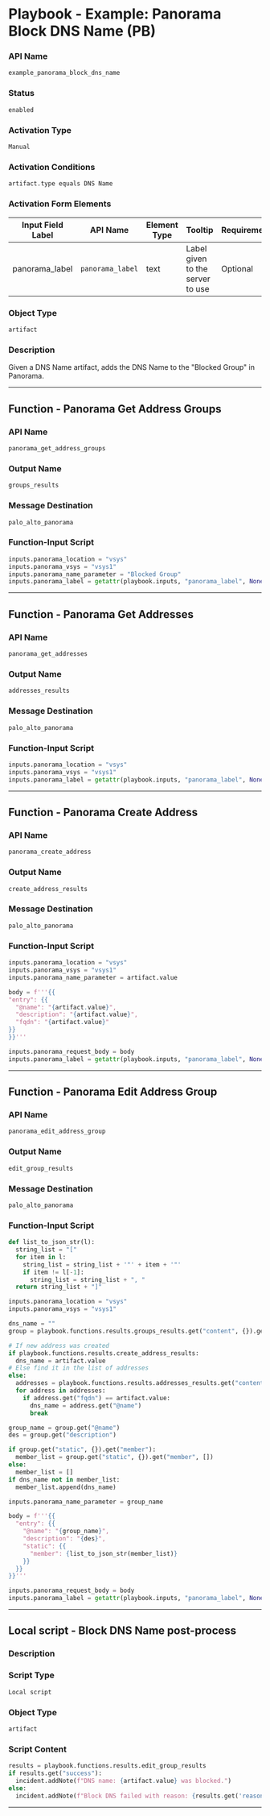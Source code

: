 <!--
    DO NOT MANUALLY EDIT THIS FILE
    THIS FILE IS AUTOMATICALLY GENERATED WITH resilient-sdk codegen
    Generated with resilient-sdk v51.0.0.1.486
-->

# Playbook - Example: Panorama Block DNS Name (PB)

### API Name
`example_panorama_block_dns_name`

### Status
`enabled`

### Activation Type
`Manual`

### Activation Conditions
`artifact.type equals DNS Name`

### Activation Form Elements
| Input Field Label | API Name | Element Type | Tooltip | Requirement |
| ----------------- | -------- | ------------ | ------- | ----------- |
| panorama_label | `panorama_label` | text | Label given to the server to use | Optional |

### Object Type
`artifact`

### Description
Given a DNS Name artifact, adds the DNS Name to the "Blocked Group" in Panorama.


---
## Function - Panorama Get Address Groups

### API Name
`panorama_get_address_groups`

### Output Name
`groups_results`

### Message Destination
`palo_alto_panorama`

### Function-Input Script
```python
inputs.panorama_location = "vsys"
inputs.panorama_vsys = "vsys1"
inputs.panorama_name_parameter = "Blocked Group"
inputs.panorama_label = getattr(playbook.inputs, "panorama_label", None)
```

---
## Function - Panorama Get Addresses

### API Name
`panorama_get_addresses`

### Output Name
`addresses_results`

### Message Destination
`palo_alto_panorama`

### Function-Input Script
```python
inputs.panorama_location = "vsys"
inputs.panorama_vsys = "vsys1"
inputs.panorama_label = getattr(playbook.inputs, "panorama_label", None)
```

---
## Function - Panorama Create Address

### API Name
`panorama_create_address`

### Output Name
`create_address_results`

### Message Destination
`palo_alto_panorama`

### Function-Input Script
```python
inputs.panorama_location = "vsys"
inputs.panorama_vsys = "vsys1"
inputs.panorama_name_parameter = artifact.value

body = f'''{{
"entry": {{
  "@name": "{artifact.value}",
  "description": "{artifact.value}",
  "fqdn": "{artifact.value}"
}}
}}'''

inputs.panorama_request_body = body
inputs.panorama_label = getattr(playbook.inputs, "panorama_label", None)
```

---
## Function - Panorama Edit Address Group

### API Name
`panorama_edit_address_group`

### Output Name
`edit_group_results`

### Message Destination
`palo_alto_panorama`

### Function-Input Script
```python
def list_to_json_str(l):
  string_list = "["
  for item in l:
    string_list = string_list + '"' + item + '"'
    if item != l[-1]:
      string_list = string_list + ", "
  return string_list + "]"

inputs.panorama_location = "vsys"
inputs.panorama_vsys = "vsys1"

dns_name = ""
group = playbook.functions.results.groups_results.get("content", {}).get("result", {}).get("entry", [])[0]

# If new address was created
if playbook.functions.results.create_address_results:
  dns_name = artifact.value
# Else find it in the list of addresses
else:
  addresses = playbook.functions.results.addresses_results.get("content", {}).get("result", {}).get("entry")
  for address in addresses:
    if address.get("fqdn") == artifact.value:
      dns_name = address.get("@name")
      break

group_name = group.get("@name")
des = group.get("description")

if group.get("static", {}).get("member"):
  member_list = group.get("static", {}).get("member", [])
else:
  member_list = []
if dns_name not in member_list:
  member_list.append(dns_name)

inputs.panorama_name_parameter = group_name

body = f'''{{
  "entry": {{
    "@name": "{group_name}",
    "description": "{des}",
    "static": {{
      "member": {list_to_json_str(member_list)}
    }}
  }}
}}'''

inputs.panorama_request_body = body
inputs.panorama_label = getattr(playbook.inputs, "panorama_label", None)
```

---

## Local script - Block DNS Name post-process

### Description


### Script Type
`Local script`

### Object Type
`artifact`

### Script Content
```python
results = playbook.functions.results.edit_group_results
if results.get("success"):
  incident.addNote(f"DNS name: {artifact.value} was blocked.")
else:
  incident.addNote(f"Block DNS failed with reason: {results.get('reason')}")
```

---

